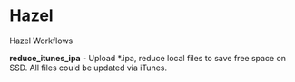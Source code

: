 # Hazel
Hazel Workflows

**reduce_itunes_ipa** - Upload *.ipa, reduce local files to save free space on SSD. All files could be updated via iTunes.